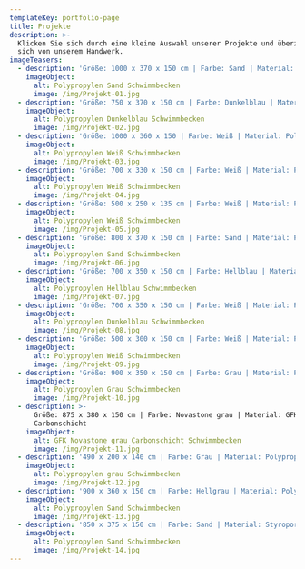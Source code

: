 ```yaml
---
templateKey: portfolio-page
title: Projekte
description: >-
  Klicken Sie sich durch eine kleine Auswahl unserer Projekte und überzeugen Sie
  sich von unserem Handwerk.
imageTeasers:
  - description: 'Größe: 1000 x 370 x 150 cm | Farbe: Sand | Material: Polypropylen '
    imageObject:
      alt: Polypropylen Sand Schwimmbecken
      image: /img/Projekt-01.jpg
  - description: 'Größe: 750 x 370 x 150 cm | Farbe: Dunkelblau | Material: Polypropylen'
    imageObject:
      alt: Polypropylen Dunkelblau Schwimmbecken
      image: /img/Projekt-02.jpg
  - description: 'Größe: 1000 x 360 x 150 | Farbe: Weiß | Material: Polypropylen'
    imageObject:
      alt: Polypropylen Weiß Schwimmbecken
      image: /img/Projekt-03.jpg
  - description: 'Größe: 700 x 330 x 150 cm | Farbe: Weiß | Material: Polypropylen'
    imageObject:
      alt: Polypropylen Weiß Schwimmbecken
      image: /img/Projekt-04.jpg
  - description: 'Größe: 500 x 250 x 135 cm | Farbe: Weiß | Material: Polypropylen'
    imageObject:
      alt: Polypropylen Weiß Schwimmbecken
      image: /img/Projekt-05.jpg
  - description: 'Größe: 800 x 370 x 150 cm | Farbe: Sand | Material: Polypropylen'
    imageObject:
      alt: Polypropylen Sand Schwimmbecken
      image: /img/Projekt-06.jpg
  - description: 'Größe: 700 x 350 x 150 cm | Farbe: Hellblau | Material: Polypropylen'
    imageObject:
      alt: Polypropylen Hellblau Schwimmbecken
      image: /img/Projekt-07.jpg
  - description: 'Größe: 700 x 350 x 150 cm | Farbe: Weiß | Material: Polypropylen'
    imageObject:
      alt: Polypropylen Dunkelblau Schwimmbecken
      image: /img/Projekt-08.jpg
  - description: 'Größe: 500 x 300 x 150 cm | Farbe: Weiß | Material: Polypropylen'
    imageObject:
      alt: Polypropylen Weiß Schwimmbecken
      image: /img/Projekt-09.jpg
  - description: 'Größe: 900 x 350 x 150 cm | Farbe: Grau | Material: Polypropylen'
    imageObject:
      alt: Polypropylen Grau Schwimmbecken
      image: /img/Projekt-10.jpg
  - description: >-
      Größe: 875 x 380 x 150 cm | Farbe: Novastone grau | Material: GFK mit
      Carbonschicht
    imageObject:
      alt: GFK Novastone grau Carbonschicht Schwimmbecken
      image: /img/Projekt-11.jpg
  - description: '490 x 200 x 140 cm | Farbe: Grau | Material: Polypropylen'
    imageObject:
      alt: Polypropylen grau Schwimmbecken
      image: /img/Projekt-12.jpg
  - description: '900 x 360 x 150 cm | Farbe: Hellgrau | Material: Polypropylen'
    imageObject:
      alt: Polypropylen Sand Schwimmbecken
      image: /img/Projekt-13.jpg
  - description: '850 x 375 x 150 cm | Farbe: Sand | Material: Styroporstein mit Folie'
    imageObject:
      alt: Polypropylen Sand Schwimmbecken
      image: /img/Projekt-14.jpg
---
```



